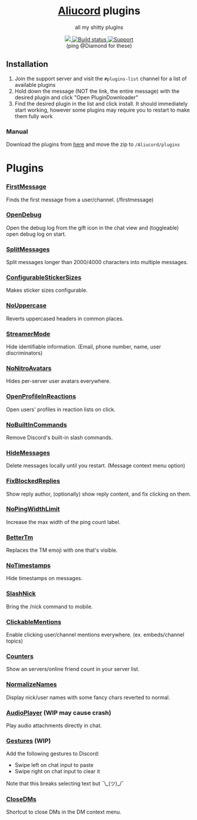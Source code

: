 <div align="center">
    <h1><a href="https://github.com/Aliucord/Aliucord">Aliucord</a> plugins</h1>
    <p>all my shitty plugins</p>
    <a href="https://hits.seeyoufarm.com">
        <img src="https://hits.seeyoufarm.com/api/count/incr/badge.svg?url=https%3A%2F%2Fgithub.com%2FDiamondMiner88%2Faliucord-plugins&count_bg=%2379C83D&title_bg=%23555555&icon=github.svg&icon_color=%23E7E7E7&title=views&edge_flat=true"/>
    </a>
    <a href="https://github.com/DiamondMiner88/aliucord-plugins/tree/builds">
        <img src="https://img.shields.io/github/workflow/status/DiamondMiner88/aliucord-plugins/Build?label=Plugins%20Build&logo=githubactions&logoColor=white&style=flat-square" alt="Build status"/>
    </a>
    <a href="https://discord.gg/EsNDvBaHVU">
        <img alt="Support" src="https://img.shields.io/discord/811255666990907402?color=%2300C853&label=Support%20Server&logo=discord&logoColor=%2300C853&style=flat-square"/>
    </a>
    <br/>
    (ping @Diamond for these)
</div>

## Installation
1. Join the support server and visit the `#plugins-list` channel for a list of available plugins
2. Hold down the message (NOT the link, the entire message) with the desired plugin and click "Open PluginDownloader"
3. Find the desired plugin in the list and click install. It should immediately start working, however some plugins may require you to restart to make them fully work

### Manual
Download the plugins from [here](https://github.com/DiamondMiner88/aliucord-plugins/tree/builds) and move the zip to `/Aliucord/plugins`

# Plugins

### [FirstMessage](https://github.com/DiamondMiner88/aliucord-plugins/raw/builds/FirstMessage.zip)
Finds the first message from a user/channel. (/firstmessage)

### [OpenDebug](https://github.com/DiamondMiner88/aliucord-plugins/raw/builds/OpenDebug.zip)
Open the debug log from the gift icon in the chat view and (toggleable) open debug log on start.

### [SplitMessages](https://github.com/DiamondMiner88/aliucord-plugins/raw/builds/SplitMessages.zip)
Split messages longer than 2000/4000 characters into multiple messages.

### [ConfigurableStickerSizes](https://github.com/DiamondMiner88/aliucord-plugins/raw/builds/ConfigurableStickerSizes.zip)
Makes sticker sizes configurable.

### [NoUppercase](https://github.com/DiamondMiner88/aliucord-plugins/raw/builds/NoUppercase.zip)
Reverts uppercased headers in common places.

### [StreamerMode](https://github.com/DiamondMiner88/aliucord-plugins/raw/builds/StreamerMode.zip)
Hide identifiable information. (Email, phone number, name, user discriminators)

### [NoNitroAvatars](https://github.com/DiamondMiner88/aliucord-plugins/raw/builds/NoNitroAvatars.zip)
Hides per-server user avatars everywhere.

### [OpenProfileInReactions](https://github.com/DiamondMiner88/aliucord-plugins/raw/builds/OpenProfileInReactions.zip)
Open users' profiles in reaction lists on click.

### [NoBuiltInCommands](https://github.com/DiamondMiner88/aliucord-plugins/raw/builds/NoBuiltInCommands.zip)
Remove Discord's built-in slash commands.

### [HideMessages](https://github.com/DiamondMiner88/aliucord-plugins/raw/builds/HideMessages.zip)
Delete messages locally until you restart. (Message context menu option)

### [FixBlockedReplies](https://github.com/DiamondMiner88/aliucord-plugins/raw/builds/FixBlockedReplies.zip)
Show reply author, (optionally) show reply content, and fix clicking on them.

### [NoPingWidthLimit](https://github.com/DiamondMiner88/aliucord-plugins/raw/builds/NoPingWidthLimit.zip)
Increase the max width of the ping count label.

### [BetterTm](https://github.com/DiamondMiner88/aliucord-plugins/raw/builds/BetterTm.zip)
Replaces the TM emoji with one that's visible.

### [NoTimestamps](https://github.com/DiamondMiner88/aliucord-plugins/raw/builds/NoTimestamps.zip)
Hide timestamps on messages.

### [SlashNick](https://github.com/DiamondMiner88/aliucord-plugins/raw/builds/SlashNick.zip)
Bring the /nick command to mobile.

### [ClickableMentions](https://github.com/DiamondMiner88/aliucord-plugins/raw/builds/ClickableMentions.zip)
Enable clicking user/channel mentions everywhere. (ex. embeds/channel topics)

### [Counters](https://github.com/DiamondMiner88/aliucord-plugins/raw/builds/Counters.zip)
Show an servers/online friend count in your server list.

### [NormalizeNames](https://github.com/DiamondMiner88/aliucord-plugins/raw/builds/NormalizeNames.zip)
Display nick/user names with some fancy chars reverted to normal.

### [AudioPlayer](https://github.com/DiamondMiner88/aliucord-plugins/raw/builds/AudioPlayer.zip) (WIP may cause crash)
Play audio attachments directly in chat.

### [Gestures](https://github.com/DiamondMiner88/aliucord-plugins/raw/builds/Gestures.zip) (WIP)
Add the following gestures to Discord:
- Swipe left on chat input to paste
- Swipe right on chat input to clear it

Note that this breaks selecting text but ¯\\\_(ツ)_/¯

### [CloseDMs](https://github.com/DiamondMiner88/aliucord-plugins/raw/builds/CloseDMs.zip)
Shortcut to close DMs in the DM context menu.

